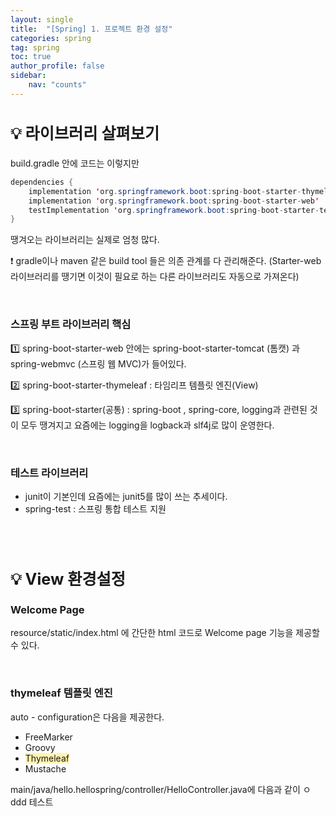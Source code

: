 ```yaml
---
layout: single
title:  "[Spring] 1. 프로젝트 환경 설정"
categories: spring
tag: spring
toc: true
author_profile: false
sidebar:
    nav: "counts"
---
```


<style>H2{font-size:1.8em;}</style>


## 💡 라이브러리 살펴보기

build.gradle 안에 코드는 이렇지만

```java
dependencies {
    implementation 'org.springframework.boot:spring-boot-starter-thymeleaf'
    implementation 'org.springframework.boot:spring-boot-starter-web'
    testImplementation 'org.springframework.boot:spring-boot-starter-test'
}
```

땡겨오는 라이브러리는 실제로 엄청 많다. 



❗ gradle이나 maven 같은 build tool 들은 의존 관계를 다 관리해준다. (Starter-web 라이브러리를 땡기면 이것이 필요로 하는 다른 라이브러리도 자동으로 가져온다)  

<br/>



### 스프링 부트 라이브러리 핵심


1️⃣ spring-boot-starter-web 안에는 spring-boot-starter-tomcat (톰캣) 과 spring-webmvc (스프링 웹 MVC)가 들어있다.


2️⃣ spring-boot-starter-thymeleaf : 타임리프 템플릿 엔진(View)


3️⃣ spring-boot-starter(공통) : spring-boot , spring-core, logging과 관련된 것이 모두 땡겨지고 요즘에는 logging을 logback과 slf4j로 많이 운영한다.

<br/>

### 테스트 라이브러리

* junit이 기본인데 요즘에는 junit5를 많이 쓰는 추세이다.
* spring-test : 스프링 통합 테스트 지원

<br/><br/>

## 💡 View 환경설정
### Welcome Page

resource/static/index.html 에 간단한 html 코드로 Welcome page 기능을 제공할 수 있다.

<br/>

### thymeleaf 템플릿 엔진

auto - configuration은 다음을 제공한다.

- FreeMarker
- Groovy
- <span style='background-color: #fff5b1'>Thymeleaf</span>
- Mustache



main/java/hello.hellospring/controller/HelloController.java에 다음과 같이 ㅇddd
테스트






